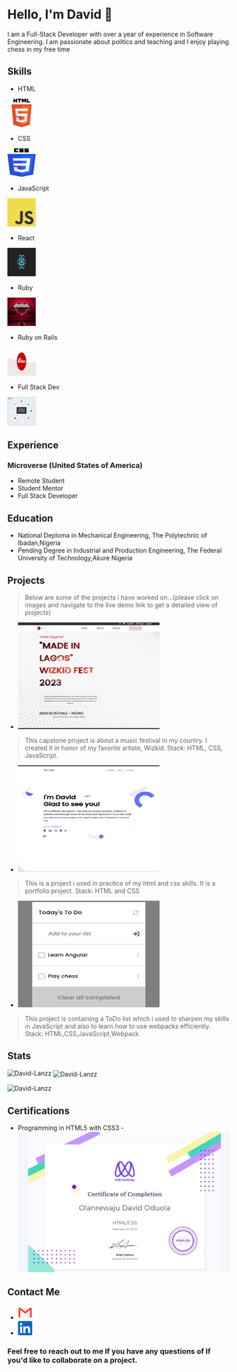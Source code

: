 # Hello, I'm David 👋

I am a Full-Stack Developer with over a year of experience in Software Engineering.
I am passionate about politics and teaching and I enjoy playing chess in my free time

## Skills

- HTML  
<img src = './images/html.png' style="width:4rem;height: 4rem;" alt='html'>

- CSS  
<img src = './images/css.png' style="width:4rem;height: 4rem;" alt='css'>

- JavaScript 
<img src = './images/JavaScript-logo.png' style="width:4rem;height: 4rem;" alt='JavaScript-logo'>

- React 
<img src = './images/react.png' style="width:4rem;height: 4rem;" alt='react'>

- Ruby  
<img src = './images/ruby.jpg' style="width:4rem;height: 4rem;" alt='ruby'>

- Ruby on Rails 
<img src = './images/rails.png' style="width:4rem;height: 4rem;" alt='rails'>

- Full Stack Dev 
<img src = './images/full-stack.png' style="width:4rem;height: 4rem;" alt='full-stack'>

## Experience
### Microverse (United States of America)

- Remote Student
- Student Mentor
- Full Stack Developer

## Education

- National Deploma in Mechanical Engineering, The Polytechnic of Ibadan,Nigeria
- Pending Degree in Industrial and Production Engineering, The Federal University of Technology,Akure Nigeria

## Projects
> Below are some of the projects i have worked on...(please click on images and navigate to the live demo link to get a detailed view of projects)

- <a href='https://github.com/David-Lanzz/My-First-Capstone' ><img src = './images/mil.jpg' style="width:20rem;height: 15rem;" alt='capstone'></a>

> This capstone project is about a music festival in my country. I created it in honor of my favorite artiste, Wizkid. Stack: HTML, CSS, JavaScript.


- <a href='https://github.com/David-Lanzz/My-Portfolio' ><img src = './images/port.jpg' style="width:20rem;height: 15rem;" alt='portfolio'></a>

> This is a project i used in practice of my html and css skills. It is a portfolio project. Stack: HTML and CSS


- <a href='https://github.com/David-Lanzz/My-ToDo-List' ><img src = './images/todo.jpg' style="width:20rem;height: 15rem;" alt='todo list'></a>

> This project is containing a ToDo list which i used to sharpen my skills in JavaScript and also to learn how to use webpacks efficiently. Stack: HTML,CSS,JavaScript,Webpack.


## Stats

<p><img align="left" src="https://github-readme-stats.vercel.app/api/top-langs?username=David-Lanzz&show_icons=true&locale=en&layout=compact" alt="David-Lanzz" /></p>

<p>&nbsp;<img align="center" src="https://github-readme-stats.vercel.app/api?username=David-Lanzz&show_icons=true&locale=en" alt="David-Lanzz" /></p>

<p><img align="center" src="https://github-readme-streak-stats.herokuapp.com/?user=David-Lanzz&" alt="David-Lanzz" /></p>


## Certifications

- Programming in HTML5 with CSS3 - <img src = './images/cert.jpg' alt='rails'>
## Contact Me

-  <a href='lanzzd191@gmail.com' ><img src = './images/email.png' style="width:2rem;height: 2rem;" alt='email'></a>
- <a href='https://www.linkedin.com/in/lanzz-david-378b9a250/' ><img src = './images/linkedin.png' style="width:2rem;height: 2rem;" alt='linkedin'></a> 

### Feel free to reach out to me If you have any questions of If you'd like to collaborate on a project.